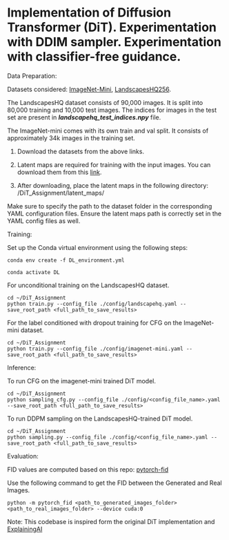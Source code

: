 # Implementation of Diffusion Transformer (DiT). Experimentation with DDIM sampler. Experimentation with classifier-free guidance.

Data Preparation:

Datasets considered: [ImageNet-Mini](https://www.kaggle.com/datasets/ifigotin/imagenetmini-1000/data), [LandscapesHQ256](https://github.com/universome/alis/blob/master/lhq.md).

The LandscapesHQ dataset consists of 90,000 images. It is split into 80,000 training and 10,000 test images. The indices for images in the test set are present in ***landscapehq_test_indices.npy*** file.

The ImageNet-mini comes with its own train and val split. It consists of approximately 34k images in the training set.

1. Download the datasets from the above links.

2. Latent maps are required for training with the input images. You can download them from this [link](https://drive.google.com/file/d/168QveHjpkI-TuTU9OMZo3Hxz-4Cpf17f/view?usp=sharing). 

3. After downloading, place the latent maps in the following directory: /DiT_Assignment/latent_maps/

Make sure to specify the path to the dataset folder in the corresponding YAML configuration files. Ensure the latent maps path is correctly set in the YAML config files as well.

Training:

Set up the Conda virtual environment using the following steps:
```
conda env create -f DL_environment.yml

conda activate DL

```
For unconditional training on the  LandscapesHQ dataset.

```
cd ~/DiT_Assignment
python train.py --config_file ./config/landscapehq.yaml --save_root_path <full_path_to_save_results>
```

For the label conditioned with dropout training for CFG on the ImageNet-mini dataset.

```
cd ~/DiT_Assignment
python train.py --config_file ./config/imagenet-mini.yaml --save_root_path <full_path_to_save_results>
```

Inference:

To run CFG on the imagenet-mini trained DiT model.

```
cd ~/DiT_Assignment
python sampling_cfg.py --config_file ./config/<config_file_name>.yaml --save_root_path <full_path_to_save_results>
```

To run DDPM sampling on the LandscapesHQ-trained DiT model.

```
cd ~/DiT_Assignment
python sampling.py --config_file ./config/<config_file_name>.yaml --save_root_path <full_path_to_save_results>
```
Evaluation:

FID values are computed based on this repo: [pytorch-fid](https://github.com/mseitzer/pytorch-fid)

Use the following command to get the FID between the Generated and Real Images.

```
python -m pytorch_fid <path_to_generated_images_folder> <path_to_real_images_folder> --device cuda:0 
```
Note: This codebase is inspired form the original DiT implementation and [ExplainingAI](https://github.com/explainingai-code/DiT-PyTorch/tree/main)
